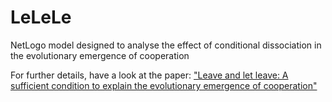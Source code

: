# LeLeLe
NetLogo model designed to analyse the effect of conditional dissociation in the evolutionary emergence of cooperation

For further details, have a look at the paper: <a target="_blank" href="http://dx.doi.org/10.1016/j.jedc.2014.06.007">"Leave and let leave: A sufficient condition to explain the evolutionary emergence of cooperation"</a>